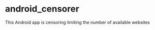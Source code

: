 android_censorer
================

This Android app is censoring limiting the number of available websites
